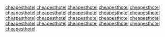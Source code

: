<a href="http://maps.google.fm/url?q=https://sunvilla.in">cheapesthotel</a>
<a href="https://www.google.fm/url?q=https://sunvilla.in">cheapesthotel</a>
<a href="http://images.google.je/url?q=https://sunvilla.in">cheapesthotel</a>
<a href="http://images.google.im/url?q=https://sunvilla.in">cheapesthotel</a>
<a href="http://maps.google.im/url?q=https://sunvilla.in">cheapesthotel</a>
<a href="https://www.google.im/url?q=https://sunvilla.in">cheapesthotel</a>
<a href="http://images.google.co.zm/url?q=https://sunvilla.in">cheapesthotel</a>
<a href="http://maps.google.co.zm/url?q=https://sunvilla.in">cheapesthotel</a>
<a href="https://www.google.co.zm/url?q=https://sunvilla.in">cheapesthotel</a>
<a href="https://www.google.vg/url?q=https://sunvilla.in">cheapesthotel</a>
<a href="http://images.google.rw/url?q=https://sunvilla.in">cheapesthotel</a>
<a href="http://images.google.com.bn/url?q=https://sunvilla.in">cheapesthotel</a>
<a href="https://www.google.mw/url?q=https://sunvilla.in">cheapesthotel</a>
<a href="http://maps.google.st/url?q=https://sunvilla.in">cheapesthotel</a>
<a href="https://www.google.rw/url?q=https://sunvilla.in">cheapesthotel</a>
<a href="https://www.google.mv/url?q=https://sunvilla.in">cheapesthotel</a>
<a href="http://images.google.mv/url?q=https://sunvilla.in">cheapesthotel</a>
<a href="http://images.google.com.bz/url?q=https://sunvilla.in">cheapesthotel</a>
<a href="http://maps.google.com.bz/url?q=https://sunvilla.in">cheapesthotel</a>
<a href="https://www.google.com.bz/url?q=https://sunvilla.in">cheapesthotel</a>
<a href="http://images.google.com.gi/url?q=https://sunvilla.in">cheapesthotel</a>
